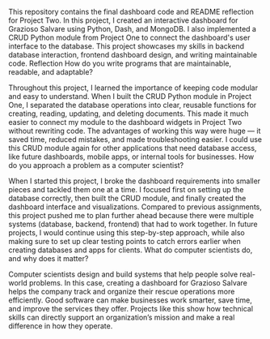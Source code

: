 This repository contains the final dashboard code and README reflection for Project Two. In this project, I created an interactive dashboard for Grazioso Salvare using Python, Dash, and MongoDB. I also implemented a CRUD Python module from Project One to connect the dashboard's user interface to the database. This project showcases my skills in backend database interaction, frontend dashboard design, and writing maintainable code.
Reflection
How do you write programs that are maintainable, readable, and adaptable?

Throughout this project, I learned the importance of keeping code modular and easy to understand. When I built the CRUD Python module in Project One, I separated the database operations into clear, reusable functions for creating, reading, updating, and deleting documents. This made it much easier to connect my module to the dashboard widgets in Project Two without rewriting code. The advantages of working this way were huge — it saved time, reduced mistakes, and made troubleshooting easier. I could use this CRUD module again for other applications that need database access, like future dashboards, mobile apps, or internal tools for businesses.
How do you approach a problem as a computer scientist?

When I started this project, I broke the dashboard requirements into smaller pieces and tackled them one at a time. I focused first on setting up the database correctly, then built the CRUD module, and finally created the dashboard interface and visualizations. Compared to previous assignments, this project pushed me to plan further ahead because there were multiple systems (database, backend, frontend) that had to work together. In future projects, I would continue using this step-by-step approach, while also making sure to set up clear testing points to catch errors earlier when creating databases and apps for clients.
What do computer scientists do, and why does it matter?

Computer scientists design and build systems that help people solve real-world problems. In this case, creating a dashboard for Grazioso Salvare helps the company track and organize their rescue operations more efficiently. Good software can make businesses work smarter, save time, and improve the services they offer. Projects like this show how technical skills can directly support an organization’s mission and make a real difference in how they operate.
